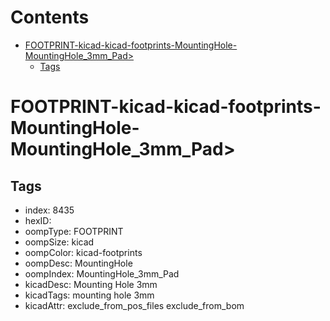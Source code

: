 



Contents
========

* [FOOTPRINT-kicad-kicad-footprints-MountingHole-MountingHole_3mm_Pad>](#footprint-kicad-kicad-footprints-mountinghole-mountinghole_3mm_pad)
	* [Tags](#tags)

# FOOTPRINT-kicad-kicad-footprints-MountingHole-MountingHole_3mm_Pad>

## Tags

- index: 8435
- hexID: 
- oompType: FOOTPRINT
- oompSize: kicad
- oompColor: kicad-footprints
- oompDesc: MountingHole
- oompIndex: MountingHole_3mm_Pad
- kicadDesc: Mounting Hole 3mm
- kicadTags: mounting hole 3mm
- kicadAttr: exclude_from_pos_files exclude_from_bom
